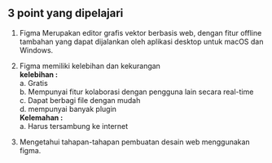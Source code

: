 ## 3 point yang dipelajari

1. Figma Merupakan editor grafis vektor berbasis web, dengan fitur offline tambahan yang dapat dijalankan oleh aplikasi desktop untuk macOS dan Windows.  

2. Figma memiliki kelebihan dan kekurangan  
**kelebihan :**  
a. Gratis  
b. Mempunyai fitur kolaborasi dengan pengguna lain secara real-time  
c. Dapat berbagi file dengan mudah   
d. mempunyai banyak plugin  
**Kelemahan :**  
a. Harus tersambung ke internet  

3. Mengetahui tahapan-tahapan pembuatan desain web menggunakan figma.